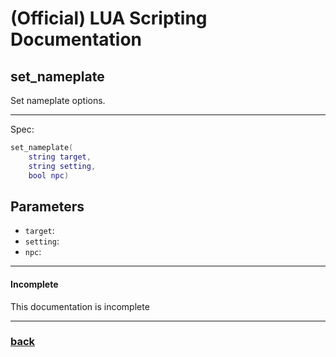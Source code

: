 
# (Official) LUA Scripting Documentation

## set_nameplate

Set nameplate options.

___

Spec:

```lua
set_nameplate(
	string target,
	string setting,
	bool npc)
```

## Parameters

- `target`: 
- `setting`: 
- `npc`: 

___

#### Incomplete

This documentation is incomplete

___

### [back](../other)
